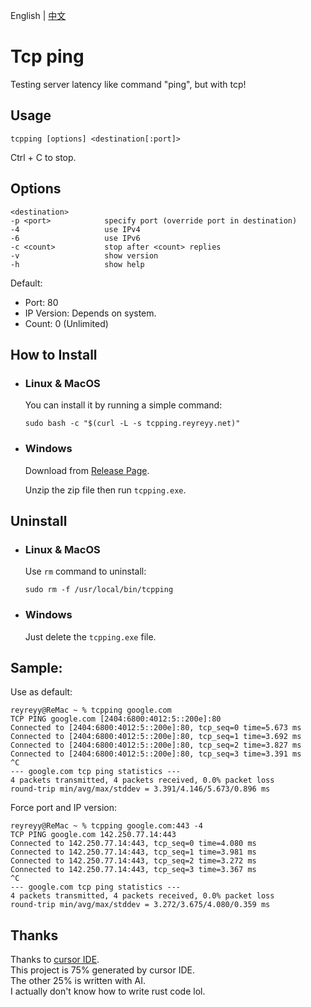 English | [中文](https://github.com/ReyReyy/tcpping/blob/master/README_CN.md)

# Tcp ping

Testing server latency like command "ping", but with tcp!

## Usage

```
tcpping [options] <destination[:port]>
```

Ctrl + C to stop.

## Options

```
<destination>
-p <port>            specify port (override port in destination)
-4                   use IPv4
-6                   use IPv6
-c <count>           stop after <count> replies
-v                   show version
-h                   show help
```

Default:

- Port: 80
- IP Version: Depends on system.
- Count: 0 (Unlimited)

## How to Install

- ### Linux & MacOS

  You can install it by running a simple command:

  ```
  sudo bash -c "$(curl -L -s tcpping.reyreyy.net)"
  ```

- ### Windows

  Download from [Release Page](https://github.com/ReyReyy/tcpping/releases).

  Unzip the zip file then run `tcpping.exe`.

## Uninstall

- ### Linux & MacOS

  Use `rm` command to uninstall:

  ```
  sudo rm -f /usr/local/bin/tcpping
  ```

- ### Windows

  Just delete the `tcpping.exe` file.

## Sample:

Use as default:

```
reyreyy@ReMac ~ % tcpping google.com
TCP PING google.com [2404:6800:4012:5::200e]:80
Connected to [2404:6800:4012:5::200e]:80, tcp_seq=0 time=5.673 ms
Connected to [2404:6800:4012:5::200e]:80, tcp_seq=1 time=3.692 ms
Connected to [2404:6800:4012:5::200e]:80, tcp_seq=2 time=3.827 ms
Connected to [2404:6800:4012:5::200e]:80, tcp_seq=3 time=3.391 ms
^C
--- google.com tcp ping statistics ---
4 packets transmitted, 4 packets received, 0.0% packet loss
round-trip min/avg/max/stddev = 3.391/4.146/5.673/0.896 ms
```

Force port and IP version:

```
reyreyy@ReMac ~ % tcpping google.com:443 -4
TCP PING google.com 142.250.77.14:443
Connected to 142.250.77.14:443, tcp_seq=0 time=4.080 ms
Connected to 142.250.77.14:443, tcp_seq=1 time=3.981 ms
Connected to 142.250.77.14:443, tcp_seq=2 time=3.272 ms
Connected to 142.250.77.14:443, tcp_seq=3 time=3.367 ms
^C
--- google.com tcp ping statistics ---
4 packets transmitted, 4 packets received, 0.0% packet loss
round-trip min/avg/max/stddev = 3.272/3.675/4.080/0.359 ms
```

## Thanks

Thanks to [cursor IDE](https://www.cursor.com/). <br>
This project is 75% generated by cursor IDE. <br>
The other 25% is written with AI. <br>
I actually don't know how to write rust code lol. <br>
